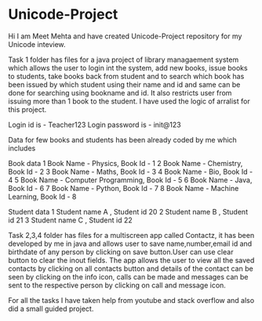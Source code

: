 # Unicode-Project
Hi I am Meet Mehta and have created Unicode-Project repository for my Unicode inteview.

Task 1 folder has files for a java project of library managaement system which allows the user to login int the system, add new books, issue books to students, take books back from student and to search which book has been issued by which student using their name and id and same can be done for searching using bookname and id. It also restricts user from issuing more than 1 book to the student. I have used the logic of arralist for this project.

Login id is - Teacher123
Login password is - init@123

Data for few books and students has been already coded by me which includes

Book data
1 Book Name - Physics, Book Id - 1
2 Book Name - Chemistry, Book Id - 2
3 Book Name - Maths, Book Id - 3
4 Book Name - Bio, Book Id - 4
5 Book Name - Computer Programming, Book Id - 5
6 Book Name - Java, Book Id - 6
7 Book Name - Python, Book Id - 7
8 Book Name - Machine Learning, Book Id - 8

Student data
1 Student name A , Student id 20
2 Student name B , Student id 21
3 Student name C , Student id 22

Task 2,3,4 folder has files for a multiscreen app called Contactz, it has been developed by me in java and allows user to save name,number,email id and birthdate of any person by clicking on save button.User can use clear button to clear the inout fields. The app allows the user to view all the saved contacts by clicking on all contacts button and details of the contact can be seen by clicking on the info icon, calls can be made and messages can be sent to the respective person by clicking on call and message icon.

For all the tasks I have taken help from youtube and stack overflow and also did a small guided project.
